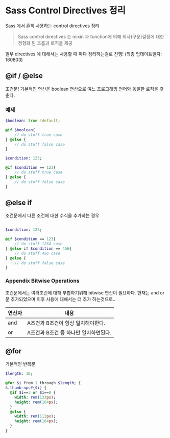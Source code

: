 # Sass Control Directives 정리
Sass 에서 흔히 사용하는 control directives 정리
> Sass control directives 는  mixin 과 function에 의해 의사(구문)결정에 대한 정형화 된 흐름과 로직을 제공

일부 directives 에 대해서는 사용할 때 마다 정리하는걸로 진행!
(최종 업데이트일자: 160803)

## @if / @else
조건문! 기본적인 연산은 boolean 연산으로 여느 프로그래밍 언어와 동일한 로직을 갖춘다.
### 예제
```Sass
$boolean: true !default;

@if $boolean{
    // do stuff true case
} @else {
    // do stuff false case
}

$condition: 123;

@if $condition == 123{
    // do stuff true case
} @else {
    // do stuff false case
}    	
```

## @else if
조건문에서 다른 조건에 대한 수식을 추가하는 경우
```Sass

$condition: 123;

@if $condition == 123{
    // do stuff 1234 case
} @else if $condition == 456{
    // do stuff 456 case
} @else {
    // do stuff false case
}
```


### Appendix Bitwise Operations
조건문에서는 여러조건에 대해 부합하기위해 bitwise 연산이 필요하다. 현재는 and or 문 추가되었으며 이후 사용에 대해서는 더 추가 하는것으로..

|연산자|내용|
|---|---|
|and|A조건과 B조건이 항상 일치해야한다.|
|or|A조건과 B조건 중 하나만 일치하면된다.|

## @for
기본적인 반복문

```Sass
$length: 10;

@for $i from 1 through $length; {
&.thumb-npc#{$i} {
  @if $i==3 or $i==8 {
    width: rem(133px);
    height: rem(164px);
  }
  @else {
    width: rem(112px);
    height: rem(164px);
  }
}
```